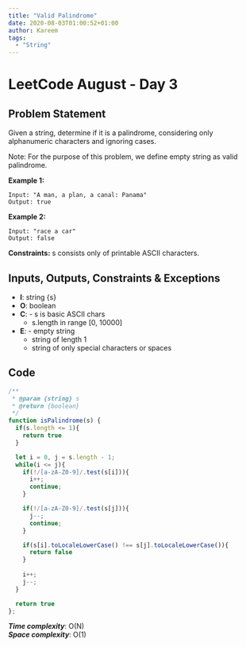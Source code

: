 ```yaml
---
title: "Valid Palindrome"
date: 2020-08-03T01:00:52+01:00
author: Kareem
tags:
  - "String"
---
```


<!-- LeetCode month and day here -->
# LeetCode August - Day 3

## Problem Statement

Given a string, determine if it is a palindrome, considering only alphanumeric characters and ignoring cases.

Note: For the purpose of this problem, we define empty string as valid palindrome.

**Example 1:**
```
Input: "A man, a plan, a canal: Panama"
Output: true
```
**Example 2:**
```
Input: "race a car"
Output: false
```
**Constraints:**
s consists only of printable ASCII characters.

## Inputs, Outputs, Constraints & Exceptions
- **I**: string {s}
- **O**: boolean
- **C**: - s is basic ASCII chars
  - s.length in range [0, 10000]
- **E**: - empty string
  - string of length 1
  - string of only special characters or spaces

## Code

```js
/**
 * @param {string} s
 * @return {boolean}
 */
function isPalindrome(s) {
  if(s.length <= 1){
    return true
  }

  let i = 0, j = s.length - 1;
  while(i <= j){
    if(!/[a-zA-Z0-9]/.test(s[i])){
      i++;
      continue;
    }

    if(!/[a-zA-Z0-9]/.test(s[j])){
      j--;
      continue;
    }

    if(s[i].toLocaleLowerCase() !== s[j].toLocaleLowerCase()){
      return false
    }
    
    i++;
    j--;
  }

  return true
};
```

**_Time complexity_**: O(N)\
**_Space complexity_**: O(1)